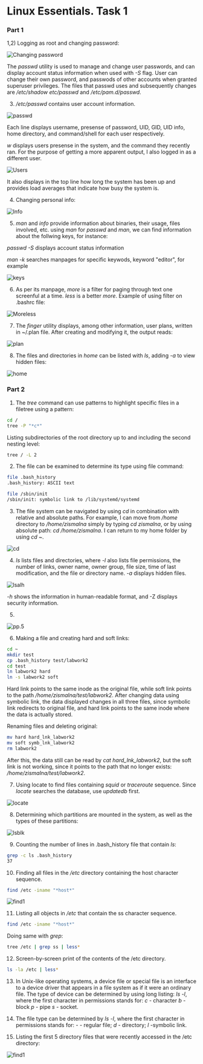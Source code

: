 
# Linux Essentials. Task 1

### Part 1

1,2) Logging as root and changing password:

![Changing password](./images/passwd.png "Changing password")

The *passwd* utility is used to manage and change user passwords, and can display account status information when used with *-S* flag. User can change their own password, and passwods of other accounts when granted superuser privileges.
The files that passwd uses and subsequently changes are */etc/shadow* *etc/passwd* and */etc/pam.d/passwd*.

3) */etc/passwd* contains user account information.

![passwd](./images/etcpasswd.png "passwd file")

Each line displays username, presense of password, UID, GID, UID info, home directory, and command/shell for each user respectively.

*w* displays users presense in the system, and the command they recently ran. For the purpose of getting a more apparent output, I also logged in as a different user.

![Users](./images/w.png "Users")

It also displays in the top line how long the system has been up and provides load averages that indicate how busy the system is.

4) Changing personal info:

![Info](./images/chfn.png "Info")

5) *man* and *info* provide information about binaries, their usage, files involved, etc.
using *man* for *passwd* and *man*, we can find information about the follwing keys, for instance:

*passwd -S* displays account status information 

*man -k* searches manpages for specific keywods, keyword "editor", for example

![keys](./images/keys.png "Keys")

6) As per its manpage, *more* is a filter for paging through text one screenful at a time. *less* is a better *more*.
Example of using filter on .bashrc file:

![Moreless](./images/moreless.png "More or less")

7) The *finger* utility displays, among other information, user plans, written in ~/.plan file. After creating and modifying it, the output reads:

![plan](./images/plan.png "Plan")

8) The files and directories in *home* can be listed with *ls*, adding *-a* to view hidden files:

![home](./images/ls1.png "home")

### Part 2

1) The *tree* command can use patterns to highlight specific files in a filetree using a pattern:

```sh
cd /
tree -P "*c*"
```
Listing subdirectories of the root directory up to and including the second nesting level:
```sh
tree / -L 2
```

2) The file can be examined to determine its type using file command:

```sh
file .bash_history
.bash_history: ASCII text

file /sbin/init
/sbin/init: symbolic link to /lib/systemd/systemd
```

3) The file system can be navigated by using *cd* in combination with relative and absolute paths. For example, I can move from */home* directory to */home/zismalna* simply by typing *cd zismalna*, or by using absolute path: *cd /home/zismalna*. I can return to my home folder by using *cd ~*.

![cd](./images/cd.png "cd")

4) *ls* lists files and directories, where *-l* also lists file permissions, the number of links, owner name, owner group, file size, time of last modification, and the file or directory name. *-a* displays hidden files.

![lsalh](./images/lsalh.png "List")

*-h* shows the information in human-readable format, and -Z displays security information.

5)

 ![pp.5](./images/something.png "Done")

6) Making a file and creating hard and soft links:

```sh
cd ~
mkdir test
cp .bash_history test/labwork2
cd test
ln labwork2 hard
ln -s labwork2 soft
```

Hard link points to the same inode as the original file, while soft link points to the path */home/zismalna/test/labwork2*.
After changing data using symbolic link, the data displayed changes in all three files, since symbolic link redirects to original file, and hard link points to the same inode where the data is actually stored.

Renaming files and deleting original:

```sh
mv hard hard_lnk_labwork2
mv soft symb_lnk_labwork2
rm labwork2
```

After this, the data still can be read by *cat hard_lnk_labwork2*, but the soft link is not working, since it points to the path that no longer exists: */home/zismalna/test/labwork2*.

7) Using locate to find files containing *squid* or *traceroute* sequence. Since *locate* searches the database, use *updatedb* first.

![locate](./images/locate.png "Locate")

8) Determining which partitions are mounted in the system, as well as the types of these partitions:

![lsblk](./images/lsblk.png "lsblk")

9) Counting the number of lines in .bash_history file that contain *ls*:

```sh
grep -c ls .bash_history 
37
```

10) Finding all files in the */etc* directory containing the host character sequence.

```sh
find /etc -iname "*host*"
```

![find1](./images/find1.png "Find")

11) Listing all objects in */etc* that contain the ss character sequence.

```sh
find /etc -iname "*host*"
```

Doing same with *grep*:

```sh
tree /etc | grep ss | less*
```

12) Screen-by-screen print of the contents of the /etc directory.

```sh
ls -la /etc | less*
```

13) In Unix-like operating systems, a device file or special file is an interface to a device driver that appears in a file system as if it were an ordinary file. 
The type of device can be determined by using long listing: *ls -l*, where the first character in permissions stands for: *c* - character *b* - block *p* - pipe *s* - socket.

14) The file type can be determined by *ls -l*, where the first character in permissions stands for: *-* - regular file; *d* - directory; *l* -symbolic link.

15) Listing the first 5 directory files that were recently accessed in the /etc directory:

![find1](./images/lslast.png "List")





